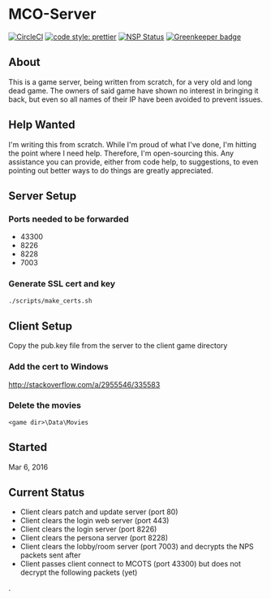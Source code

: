 # MCO-Server

[![CircleCI](https://circleci.com/gh/drazisil/mco-server.svg?style=shield)](https://circleci.com/gh/drazisil/mco-server)
[![code style: prettier](https://img.shields.io/badge/code_style-prettier-ff69b4.svg?style=flat-square)](https://github.com/prettier/prettier) 
[![NSP Status](https://nodesecurity.io/orgs/drazisil/projects/f5724640-0c3f-4c14-a32d-821760fc186d/badge)](https://nodesecurity.io/orgs/drazisil/projects/f5724640-0c3f-4c14-a32d-821760fc186d)
[![Greenkeeper badge](https://badges.greenkeeper.io/drazisil/mco-server.svg)](https://greenkeeper.io/)

## About

This is a game server, being written from scratch, for a very old and long dead game. The owners of said game have shown no interest in bringing it back, but even so all names of their IP have been avoided to prevent issues.

## Help Wanted

I'm writing this from scratch. While I'm proud of what I've done, I'm hitting the point where I need help. Therefore, I'm open-sourcing this. Any assistance you can provide, either from code help, to suggestions, to even pointing out better ways to do things are greatly appreciated.

## Server Setup

### Ports needed to be forwarded

* 43300
* 8226
* 8228
* 7003

### Generate SSL cert and key

```bash
./scripts/make_certs.sh
```

## Client Setup

Copy the pub.key file from the server to the client game directory

### Add the cert to Windows

<http://stackoverflow.com/a/2955546/335583>

### Delete the movies

`<game dir>\Data\Movies`

## Started

Mar 6, 2016

## Current Status

* Client clears patch and update server (port 80)
* Client clears the login web server (port 443)
* Client clears the login server (port 8226)
* Client clears the persona server (port 8228)
* Client clears the lobby/room server (port 7003) and decrypts the NPS packets sent after
* Client passes client connect to MCOTS (port 43300) but does not decrypt the following packets (yet)

.
